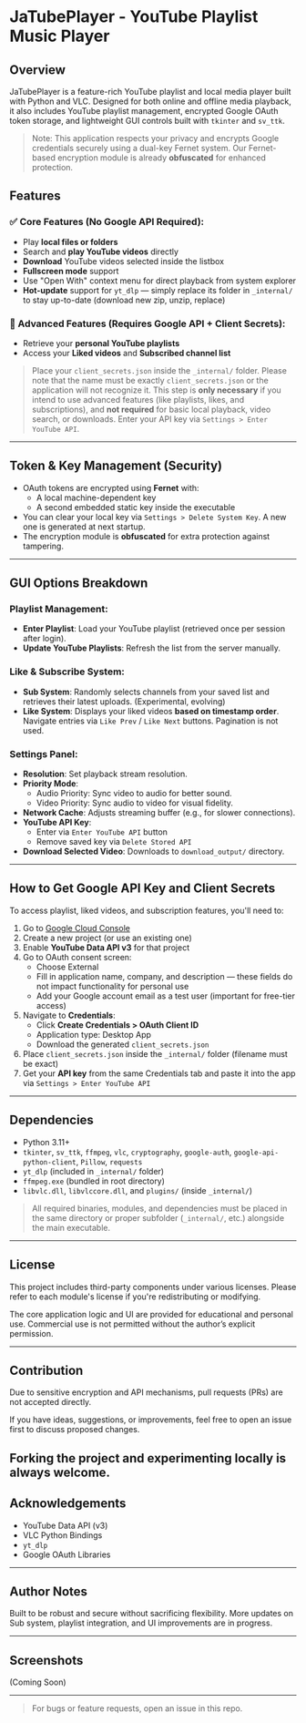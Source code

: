 # JaTubePlayer - YouTube Playlist Music Player

## Overview

JaTubePlayer is a feature-rich YouTube playlist and local media player built with Python and VLC. Designed for both online and offline media playback, it also includes YouTube playlist management, encrypted Google OAuth token storage, and lightweight GUI controls built with `tkinter` and `sv_ttk`.

> Note: This application respects your privacy and encrypts Google credentials securely using a dual-key Fernet system. Our Fernet-based encryption module is already **obfuscated** for enhanced protection.

## Features

### ✅ Core Features (No Google API Required):

- Play **local files or folders**
- Search and **play YouTube videos** directly
- **Download** YouTube videos selected inside the listbox
- **Fullscreen mode** support
- Use "Open With" context menu for direct playback from system explorer
- **Hot-update** support for `yt_dlp` — simply replace its folder in `_internal/` to stay up-to-date (download new zip, unzip, replace)

### 🔐 Advanced Features (Requires Google API + Client Secrets):

- Retrieve your **personal YouTube playlists**
- Access your **Liked videos** and **Subscribed channel list**

> Place your `client_secrets.json` inside the `_internal/` folder. Please note that the name must be exactly `client_secrets.json` or the application will not recognize it. This step is **only necessary** if you intend to use advanced features (like playlists, likes, and subscriptions), and **not required** for basic local playback, video search, or downloads. Enter your API key via `Settings > Enter YouTube API`.

---

## Token & Key Management (Security)

- OAuth tokens are encrypted using **Fernet** with:
  - A local machine-dependent key
  - A second embedded static key inside the executable
- You can clear your local key via `Settings > Delete System Key`. A new one is generated at next startup.
- The encryption module is **obfuscated** for extra protection against tampering.

---

## GUI Options Breakdown

### Playlist Management:

- **Enter Playlist**: Load your YouTube playlist (retrieved once per session after login).
- **Update YouTube Playlists**: Refresh the list from the server manually.

### Like & Subscribe System:

- **Sub System**: Randomly selects channels from your saved list and retrieves their latest uploads. (Experimental, evolving)
- **Like System**: Displays your liked videos **based on timestamp order**. Navigate entries via `Like Prev` / `Like Next` buttons. Pagination is not used.

### Settings Panel:

- **Resolution**: Set playback stream resolution.
- **Priority Mode**:
  - Audio Priority: Sync video to audio for better sound.
  - Video Priority: Sync audio to video for visual fidelity.
- **Network Cache**: Adjusts streaming buffer (e.g., for slower connections).
- **YouTube API Key**:
  - Enter via `Enter YouTube API` button
  - Remove saved key via `Delete Stored API`
- **Download Selected Video**: Downloads to `download_output/` directory.

---

## How to Get Google API Key and Client Secrets

To access playlist, liked videos, and subscription features, you'll need to:

1. Go to [Google Cloud Console](https://console.cloud.google.com/)
2. Create a new project (or use an existing one)
3. Enable **YouTube Data API v3** for that project
4. Go to OAuth consent screen:
   - Choose External
   - Fill in application name, company, and description — these fields do not impact functionality for personal use
   - Add your Google account email as a test user (important for free-tier access)
6. Navigate to **Credentials**:
   - Click **Create Credentials > OAuth Client ID**
   - Application type: Desktop App
   - Download the generated `client_secrets.json`
7. Place `client_secrets.json` inside the `_internal/` folder (filename must be exact)
8. Get your **API key** from the same Credentials tab and paste it into the app via `Settings > Enter YouTube API`


---

## Dependencies

- Python 3.11+
- `tkinter`, `sv_ttk`, `ffmpeg`, `vlc`, `cryptography`, `google-auth`, `google-api-python-client`, `Pillow`, `requests`
- `yt_dlp` (included in `_internal/` folder)
- `ffmpeg.exe` (bundled in root directory)
- `libvlc.dll`, `libvlccore.dll`, and `plugins/` (inside `_internal/`)

> All required binaries, modules, and dependencies must be placed in the same directory or proper subfolder (`_internal/`, etc.) alongside the main executable.

---

## License

This project includes third-party components under various licenses.
Please refer to each module's license if you're redistributing or modifying.

The core application logic and UI are provided for educational and personal use.
Commercial use is not permitted without the author’s explicit permission.

---

## Contribution

Due to sensitive encryption and API mechanisms, pull requests (PRs) are not accepted directly.

If you have ideas, suggestions, or improvements, feel free to open an issue first to discuss proposed changes.

Forking the project and experimenting locally is always welcome.
---

## Acknowledgements

- YouTube Data API (v3)
- VLC Python Bindings
- `yt_dlp`
- Google OAuth Libraries

---

## Author Notes

Built to be robust and secure without sacrificing flexibility. More updates on Sub system, playlist integration, and UI improvements are in progress.

---

## Screenshots

(Coming Soon)

---

> For bugs or feature requests, open an issue in this repo.

